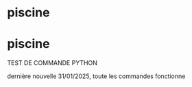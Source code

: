 # piscine
# piscine
TEST DE COMMANDE PYTHON

dernière nouvelle 31/01/2025, toute les commandes fonctionne 